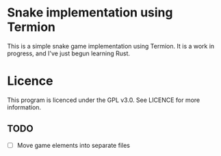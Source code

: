 # Snake implementation using Termion

This is a simple snake game implementation using Termion. It is a work in progress, and I've just begun learning Rust. 

# Licence

This program is licenced under the GPL v3.0. See LICENCE for more information.

## TODO

- [ ] Move game elements into separate files
